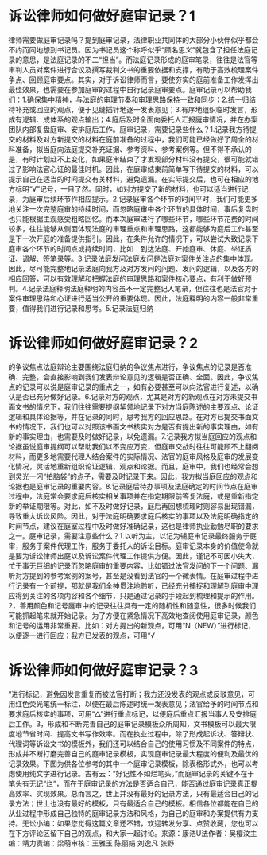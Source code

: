 # 诉讼律师如何做好庭审记录？1

律师需要做庭审记录吗？提到庭审记录，法律职业共同体的大部分小伙伴似乎都会不约而同地想到书记员。因为书记员这个称呼似乎“顾名思义”就包含了担任法庭记录的意思，是法庭记录的不二“担当”。而法庭记录形成的庭审笔录，往往是法官等审判人员对案件进行合议及撰写裁判文书的重要依据和支撑，有助于高效梳理案件争点、回顾庭审要点。其实，对于诉讼律师而言，要使夯实的庭前准备工作发挥出最佳效果，也需要在参加庭审的过程中自行记录庭审要点。庭审记录可以帮助我们：1.确保集中精神，与法庭的审理节奏和审理思路保持一致和同步；2.统一归结待补充或回应的观点，便于见缝插针地逐一发表意见；3.有序地组织临时发言，形成有逻辑、成体系的观点输出；4.庭后及时全面向委托人汇报庭审情况，并在办案团队内部复盘庭审、安排庭后工作。庭审记录，需要记录些什么？1.记录我方待提交的材料及对方新提交的材料在庭前准备的过程中，我们可能已经做好了周全的材料准备，拟当庭向法庭提交补充证据、参考资料、参考案例等。但不得不承认的是，有时计划赶不上变化，如果庭审结束了才发现部分材料没有提交，很可能就错过了影响法官心证的最佳时机。因此，在庭审结束前简单写下待提交的材料，可以提示自己在适当的时间提交有关材料，避免遗漏。在实际提交后，也可在相应的地方标明“√”记号，一目了然。同时，如对方提交了新的材料，也可以适当进行记录，为庭审后续环节作相应提示。2.记录庭审各个环节的时间平时，我们可能更多地关注一次完整庭审的持续时间，而忽略庭审中各个环节的具体时间，事后复盘时也只能根据主观感受粗略回忆。而本次庭审进行了哪些环节，哪些环节花费的时间较多，往往能够从侧面体现法庭的审理重点和审理思路，这都能够为庭后工作甚至是下一次开庭的准备提供指引。因此，在条件允许的情况下，可以尝试大致记录下庭审各个环节的时间点或持续时间，比如：到达法庭、开始庭审、休庭、举证质证、调解、签笔录等。3.记录法庭发问法庭发问是法庭对案件关注点的集中体现。因此，尽可能完整地记录法庭向我方及对方发问的问题、发问的逻辑，以及各方的相应回答，可以有效理解和把握法庭的审理思路和案件核心要点，有利于做好预判。4.记录法庭释明法庭释明的内容虽不一定完整记入笔录，但往往也是法官对于案件审理思路和心证进行适当公开的重要体现。因此，法庭释明的内容一般非常重要，值得我们进行记录和思考。5.记录法庭归纳

# 诉讼律师如何做好庭审记录？2

的争议焦点法庭辩论主要围绕法庭归纳的争议焦点进行，争议焦点的记录是否准确、完整，会直接影响到我们发表辩论意见的逻辑是否正确、全面。因此，争议焦点的记录可以说是庭审记录的重点之一，如有必要甚至可以向法官进行复述，以确认是否已充分做好记录。6.记录对方的观点，尤其是对方的新观点在对方未提交书面文书的情况下，我们往往需要提纲挈领地记录下对方当庭陈述的主要观点、论证逻辑和具体论据等，并在记录的同时，思考我方的回应思路。在对方已提交书面文书的情况下，我们也可以对照该书面文书核实对方是否有提出新的事实理由，如有新的事实理由，也需要及时做好记录，以免遗漏。7.记录我方拟当庭回应的观点和论据虽说庭审提纲可以帮助我们以不变应万变，但庭审交战时往往可能顾不上翻阅材料，而更多地需要代理人结合案件的实际情况、法官的庭审风格及庭审的发展变化情况，灵活地重新组织论证逻辑、观点和论据。而且，庭审中，我们也经常会想到灵光一闪“拍脑袋”的点子，需要及时记录下来。因此，我方拟当庭回应的观点和论据也是庭审记录的重要内容。8.记录庭后待办事项及法庭确定的时间节点在庭审过程中，法庭常会要求庭后核实相关事项并在指定期限前答复法庭，或是重新指定新的举证期限等。对此，如不及时做好记录，庭后再回想梳理时则容易出现错漏，导致重大诉讼风险。因此，对于法庭明确要求庭后核实的事项以及法庭明确指定的时间节点，建议在庭室过程中及时做好准确记录，这也是律师执业勤勉尽职的要求之一。庭审记录，需要注意些什么？1.以听为主，以记为辅庭审记录最终服务于庭审，服务于案件代理工作，服务于委托人的诉讼目标。庭审记录本身的价值使命就是要为诉讼律师出庭以及诉讼案件代理工作提供方便。因此，谨记不可因小失大，忙于事无巨细的记录而忽略庭审的重要内容，比如错过法官发问的下一个问题、漏听对方提到的参考案例的案号，甚至是没看到法官的一个微表情。在庭审过程中进行记录有一个前提，那就是我们全神贯注地聆听，已经充分捕捉和理解到庭审中理应得到关注的各项内容和各个细节，只是通过记录的手段起到梳理和提示的作用。2，善用颜色和记号庭审中的记录往往具有一定的随机性和随意性，很多时候我们可能抓起笔来就开始记录。为了方便在紧急情况下高效地查阅使用庭审记录，颜色和记号的运用非常重要。比如：对方提出的新观点，可用“N（NEW）”进行标记，以便逐一进行回应；我方已发表的观点，可用“√

# 诉讼律师如何做好庭审记录？3

”进行标记，避免因发言重复而被法官打断；我方还没发表的观点或反驳意见，可用红色荧光笔统一标注，以便在最后陈述时统一发表意见；法官给予的时间节点和要求庭后核实的事项，可用“△”进行重点标记，以便庭后重点汇报当事人及安排庭后工作。3，形成和不断完善自己的庭审记录模板众所周知，文书模板可以最大限度地节省时间、提高文书写作效率。而在执业过程中，除了形成起诉状、答辩状、代理词等诉讼文书的模板外，我们还可以结合自己的使用习惯及不同案件的特点，形成并不断打磨完善自己的庭审记录模板，实现庭审记录最大程度的便利及最优的记录效果。下图为供各位参考的其中一个庭审记录模板，除表格形式外，也可以考虑使用纯文字进行记录。古有云：“好记性不如烂笔头。”而庭审记录的关键不在于笔头有无记“烂”，而在于庭审记录的方法是否适合自己，能否通过庭审记录真正提高效率、实现效果。总而言之，世上并没有最好的记录方法，只有最适合自己的记录方法；世上也没有最好的模板，只有最适合自己的模板。相信各位都能在自己的从业过程中形成自己独特的庭审记录方法和风格，为自己的庭审和办案提供有力支持。无讼小编：如果您觉得这篇文章还不错，欢迎转发分享、点赞收藏，您也可以在下方评论区留下自己的观点，和大家一起讨论。来源：康浩U法作者：吴樱汶主编：靖力责编：梁萌审核：王雅玉 陈丽娟 刘逸凡 张野

